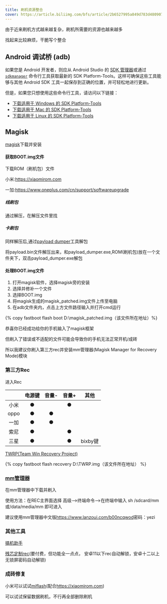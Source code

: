 ```yaml
---
title: 刷机资源整合
cover: https://article.biliimg.com/bfs/article/2b6527995a849d783d480907bdbff0e964587936.jpg
---
```


由于近来刷机方式越来越复杂，刷机所需要的资源也越来越多  

找起来比较麻烦，干脆写个整合
<!-- more --><!-- more -->

## Android 调试桥 (adb)

[//]: # (![img]&#40;https://s2.loli.net/2022/04/16/N9WavxViTQGKuMh.png&#41;)

如果您是 Android 开发者，则应从 Android Studio 的 [SDK 管理器](https://developer.android.google.cn/studio/intro/update?hl=zh-cn#sdk-manager)或通过 [`sdkmanager`](https://developer.android.google.cn/studio/command-line/sdkmanager?hl=zh-cn) 命令行工具获取最新的 SDK Platform-Tools。这样可确保这些工具能够与其他 Android SDK 工具一起保存到正确的位置，并可轻松地进行更新。

但是，如果您只想使用这些命令行工具，请访问以下链接：

- [下载适用于 Windows 的 SDK Platform-Tools](https://dl.google.com/android/repository/platform-tools_r33.0.1-windows.zip?hl=zh-cn)
- [下载适用于 Mac 的 SDK Platform-Tools](https://dl.google.com/android/repository/platform-tools_r33.0.1-darwin.zip?hl=zh-cn)
- [下载适用于 Linux 的 SDK Platform-Tools](https://dl.google.com/android/repository/platform-tools_r33.0.1-linux.zip?hl=zh-cn)

## Magisk

[//]: # (![img]&#40;https://s2.loli.net/2022/04/15/i18qOxctKpVNDrE.png&#41;)

[magisk](https://github.com/topjohnwu/Magisk/releases)下载并安装

#### 获取BOOT.img文件

下载ROM（刷机包）文件

小米:<https://xiaomirom.com>

一加:<https://www.oneplus.com/cn/support/softwareupgrade>

##### 线刷包

通过解压，在解压文件里找

##### 卡刷包

同样解压后,通过[payload dumper](https://github.com/ssut/payload-dumper-go/releases)工具解包

将payload.bin文件解压出来，和payload_dumper.exe,ROM(刷机包)放在一个文件夹下，双击payload_dumper.exe解包

#### 处理BOOT.img文件

1. 打开magisk软件，选择magisk旁的安装
2. 选择并修补一个文件
3. 选择BOOT.img
4. 将magisk生成的magisk_patched.img文件上传至电脑
5. 在adb文件夹内，点击上方文件路径输入并打开cmd运行

{% copy fastboot flash boot D:\magisk_patched.img（该文件所在地址）%}

恭喜你已经成功给你的手机输入了magisk框架

但刷入了错误或不适配的文件可能会导致你的手机无法正常开机/成砖

所以我建议你刷入第三方rec并安装mm管理器(Magisk Manager for Recovery Mode)模块

### 第三方Rec

[//]: # (![img]&#40;https://s2.loli.net/2022/04/16/gEM6NXAjbiTDSH5.png&#41;)
  进入Rec

|      | 电源键 | 音量- | 音量+ |  其他   |
| :--: | :----: | :---: | :---: | :-----: |
| 小米 |   ●    |       |   ●   |         |
| oppo |   ●    |   ●   |       |         |
| 一加 |   ●    |   ●   |       |         |
| 索尼 |   ●    |       |   ●   |         |
| 三星 |   ●    |       |   ●   | bixby键 |

  [TWRP(Team Win Recovery Project)](https://twrp.me/Devices/)

{% copy fastboot flash recovery D:\TWRP.img（该文件所在地址） %}

### [mm管理器](https://www.droidmirror.com/download/mm-201904040-zip)

在mm管理器中下载并刷入

使用方法：在REC主界面选择 高级——>终端命令——>在终端中输入 sh /sdcard/mm或/data/media/mm 即可进入

建议使用mm管理器中文版<https://www.lanzoui.com/b00ncqwod>密码：yezi

### 其他工具

[搞机助手](https://lsdy.top/gjzs)

[残芯定制rec](http://119.3.10.7)(要付费，但功能全一点点， 安卓11以下rec自动解锁，安卓十二以上无锁屏密码自动解锁)

### 成砖修复

小米可以试试[miflash](https://miuiver.com/miflash/)(配合<https://xiaomirom.com>)

可以试试保留数据刷机，不行再全部删除刷机

